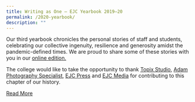 ```yaml
---
title: Writing as One – EJC Yearbook 2019–20
permalink: /2020-yearbook/
description: ""
---
```

Our third yearbook chronicles the personal stories of staff and students, celebrating our collective ingenuity, resilience and generosity amidst the pandemic-defined times. We are proud to share some of these stories with you in our [online edition.](https://issuu.com/eunoiajc/docs/writing_as_one)

The college would like to take the opportunity to thank [Topix Studio](http://www.topixstudio.com/), [Adam Photography Specialist](https://adamphoto.com.sg/), [EJC Press](https://www.instagram.com/ej.origin/) and [EJC Media](https://www.instagram.com/ejcmedia/) for contributing to this chapter of our history.

[Read More](https://issuu.com/eunoiajc/docs/writing_as_one)